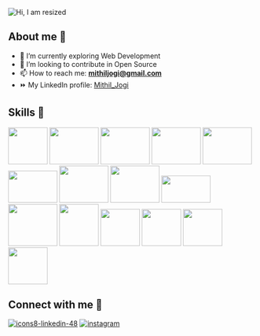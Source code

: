 ![Hi, I am resized](https://user-images.githubusercontent.com/103814344/195987700-7573a47b-b477-49b4-bce4-d44e81732cef.png)



<!--
**Mithil05/Mithil05** is a ✨ _special_ ✨ repository because its `README.md` (this file) appears on your GitHub profile.

Here are some ideas to get you started:
-->
## About me 👦

- 🔭 I’m currently exploring Web Development 
- 🌱 I’m looking to contribute in Open Source
- 📫 How to reach me: **mithiljogi@gmail.com**
- ⏩ My LinkedIn profile: [Mithil_Jogi](https://www.linkedin.com/in/mithil-jogi-8b7046225/)
<!-- -  ![icons8-linkedin-48](https://user-images.githubusercontent.com/103814344/195988177-fc99c9b8-b9c7-469b-bf8b-82de58bc4d7f.png) -->
<!-- - 😄 Pronouns: ... -->
<!-- - 🤔 I’m looking for help with ... -->
<!-- - 💬 Ask me about ... -->


 ## Skills 💪 

<img src="https://user-images.githubusercontent.com/103814344/196032205-5421631c-046a-4b88-81bf-01a2cd89ad6f.svg" height="75px" width="80px" alt=""> <img src="https://user-images.githubusercontent.com/103814344/195998286-7fc95d67-a32d-40b6-9e60-4df7a4d18343.svg" height="75px" width="100px" alt=""> 
<img src="https://user-images.githubusercontent.com/103814344/196032221-2e670894-2511-412b-8928-ef34c66d5740.svg" height="75px" width="100px" alt=""> 
<img src="https://user-images.githubusercontent.com/103814344/196032193-257fe3f1-cd9a-45e9-aea9-47b926211f6d.svg" height="75px" width="100px" alt=""> 
<img src="https://user-images.githubusercontent.com/103814344/196032200-9753e1bc-aa47-4272-8c6c-31ab970fbb15.svg" height="75px" width="100px" alt=""> 
<img src="https://user-images.githubusercontent.com/103814344/196032197-999186be-b707-4fcf-a9db-f9bd46b695ba.svg" height="65px" width="100px" alt=""> 
<img src="https://user-images.githubusercontent.com/103814344/196032211-c0529343-8d5b-4192-91dd-d14a59d753a8.svg" height="75px" width="100px" alt=""> 
<img src="https://user-images.githubusercontent.com/103814344/196032215-7b19a9e4-154b-4827-bb40-49f4294548cd.svg" height="75px" width="100px" alt=""> 
<img src="https://user-images.githubusercontent.com/103814344/196032227-00df68d2-3fc5-4882-81c0-99876c9a4a7d.svg" height="55px" width="100px" alt=""> 
<img src="https://user-images.githubusercontent.com/103814344/196032803-05090f9b-e2bd-4125-8dfe-83dd9641a9db.svg" height="85px" width="100px" alt=""> 
<img src="https://user-images.githubusercontent.com/103814344/196032819-a7211cb8-04ce-48fe-aafe-29289fb8eae1.svg" height="85px" width="80px" alt=""> 
<img src="https://user-images.githubusercontent.com/103814344/196032150-d8ef3dae-2c5e-41dd-9382-875d1244592a.svg" height="75px" width="80px" alt=""> 
<img src="https://user-images.githubusercontent.com/103814344/196032159-9c2961b6-64a2-4926-b41a-a9a3fa8e3c4f.svg" height="75px" width="80px" alt=""> 
<img src="https://user-images.githubusercontent.com/103814344/196033128-690e4fe1-1e3b-44c6-8145-4a1d5ea66095.svg" height="75px" width="80px" alt=""> 
<img src="https://user-images.githubusercontent.com/103814344/196031905-0b3d50f2-a0fc-4564-878e-f7138d2f2afb.svg" height="75px" width="80px" alt=""> 




## Connect with me 🚩

[![icons8-linkedin-48](https://user-images.githubusercontent.com/103814344/195988177-fc99c9b8-b9c7-469b-bf8b-82de58bc4d7f.png)](https://www.linkedin.com/in/mithil-jogi-8b7046225/) [![instagram](https://user-images.githubusercontent.com/103814344/195999365-7248947f-7b10-4bde-9fe6-09a901dc8e32.png)](https://www.instagram.com/mithil05/)
